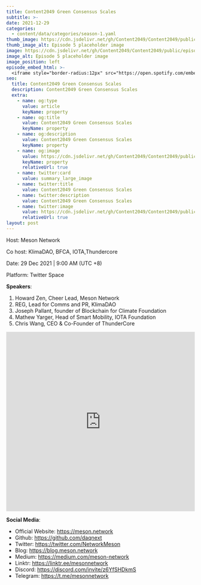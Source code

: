 ```yaml
---
title: Content2049 Green Consensus Scales
subtitle: >-
date: 2021-12-29
categories:
  - content/data/categories/season-1.yaml
thumb_image: https://cdn.jsdelivr.net/gh/Content2049/Content2049/public/episodes/Content2049-Green-Consensus-Scales.jpeg
thumb_image_alt: Episode 5 placeholder image
image: https://cdn.jsdelivr.net/gh/Content2049/Content2049/public/episodes/Content2049-Green-Consensus-Scales.jpeg
image_alt: Episode 5 placeholder image
image_position: left
episode_embed_html: >-
  <iframe style="border-radius:12px" src="https://open.spotify.com/embed/episode/4lRaDVWAIgvz2fnRgMb7H7?utm_source=generator" width="100%" height="152" frameBorder="0" allowfullscreen="" allow="autoplay; clipboard-write; encrypted-media; fullscreen; picture-in-picture"></iframe>
seo:
  title: Content2049 Green Consensus Scales
  description: Content2049 Green Consensus Scales
  extra:
    - name: og:type
      value: article
      keyName: property
    - name: og:title
      value: Content2049 Green Consensus Scales
      keyName: property
    - name: og:description
      value: Content2049 Green Consensus Scales
      keyName: property
    - name: og:image
      value: https://cdn.jsdelivr.net/gh/Content2049/Content2049/public/episodes/Content2049-Green-Consensus-Scales.jpeg
      keyName: property
      relativeUrl: true
    - name: twitter:card
      value: summary_large_image
    - name: twitter:title
      value: Content2049 Green Consensus Scales
    - name: twitter:description
      value: Content2049 Green Consensus Scales
    - name: twitter:image
      value: https://cdn.jsdelivr.net/gh/Content2049/Content2049/public/episodes/Content2049-Green-Consensus-Scales.jpeg
      relativeUrl: true
layout: post
---
```


Host: Meson Network

Co host: KlimaDAO, BFCA, IOTA,Thundercore

Date:  29 Dec 2021  | 9:00 AM (UTC +8)

Platform: Twitter Space

**Speakers**:

1. Howard Zen, Cheer Lead, Meson Network
2. REG, Lead for Comms and PR, KlimaDAO
3. Joseph Pallant, founder of Blockchain for Climate Foundation
4. Mathew Yarger, Head of Smart Mobility, IOTA Foundation
5. Chris Wang, CEO & Co-Founder of ThunderCore

<iframe width="100%" height="480" src="https://www.youtube.com/embed/j-KZGK12_1Y" title="YouTube video player" frameborder="0" allow="accelerometer; autoplay; clipboard-write; encrypted-media; gyroscope; picture-in-picture" allowfullscreen></iframe>

**Social Media**:

- Official Website: https://meson.network
- Github: https://github.com/daqnext
- Twitter: https://twitter.com/NetworkMeson
- Blog: https://blog.meson.network
- Medium: https://medium.com/meson-network
- Linktr: https://linktr.ee/mesonnetwork
- Discord: https://discord.com/invite/z6YfSHDkmS
- Telegram: https://t.me/mesonnetwork